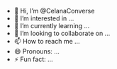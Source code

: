 - 👋 Hi, I’m @CelanaConverse
- 👀 I’m interested in ...
- 🌱 I’m currently learning ...
- 💞️ I’m looking to collaborate on ...
- 📫 How to reach me ...
- 😄 Pronouns: ...
- ⚡ Fun fact: ...

<!---
CelanaConverse/CelanaConverse is a ✨ special ✨ repository because its `README.md` (this file) appears on your GitHub profile.
You can click the Preview link to take a look at your changes.
--->

